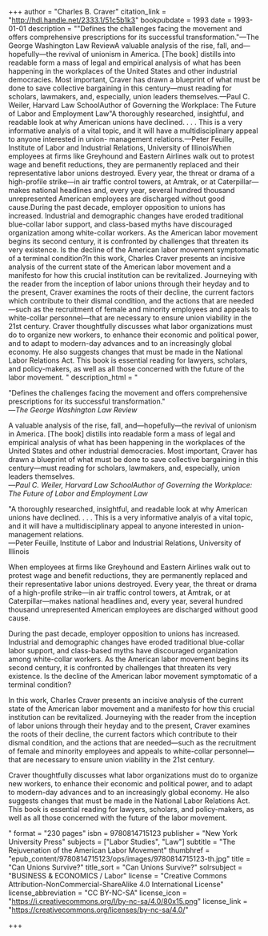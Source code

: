 +++
author = "Charles B. Craver"
citation_link = "http://hdl.handle.net/2333.1/51c5b1k3"
bookpubdate = 1993
date = 1993-01-01
description = "\"Defines the challenges facing the movement and offers comprehensive prescriptions for its successful transformation.\"—The George Washington Law ReviewA valuable analysis of the rise, fall, and—hopefully—the revival of unionism in America. [The book] distills into readable form a mass of legal and empirical analysis of what has been happening in the workplaces of the United States and other industrial democracies. Most important, Craver has drawn a blueprint of what must be done to save collective bargaining in this century—must reading for scholars, lawmakers, and, especially, union leaders themselves.—Paul C. Weiler, Harvard Law SchoolAuthor of Governing the Workplace: The Future of Labor and Employment Law\"A thoroughly researched, insightful, and readable look at why American unions have declined. . . . This is a very informative analyis of a vital topic, and it will have a multidisciplinary appeal to anyone interested in union- management relations.—Peter Feuille, Institute of Labor and Industrial Relations, University of IllinoisWhen employees at firms like Greyhound and Eastern Airlines walk out to protest wage and benefit reductions, they are permanently replaced and their representative labor unions destroyed. Every year, the threat or drama of a high-profile strike—in air traffic control towers, at Amtrak, or at Caterpillar—makes national headlines and, every year, several hundred thousand unrepresented American employees are discharged without good cause.During the past decade, employer opposition to unions has increased. Industrial and demographic changes have eroded traditional blue-collar labor support, and class-based myths have discouraged organization among white-collar workers. As the American labor movement begins its second century, it is confronted by challenges that threaten its very existence. Is the decline of the American labor movement symptomatic of a terminal condition?In this work, Charles Craver presents an incisive analysis of the current state of the American labor movement and a manifesto for how this crucial institution can be revitalized. Journeying with the reader from the inception of labor unions through their heyday and to the present, Craver examines the roots of their decline, the current factors which contribute to their dismal condition, and the actions that are needed—such as the recruitment of female and minority employees and appeals to white-collar personnel—that are necessary to ensure union viability in the 21st century. Craver thoughtfully discusses what labor organizations must do to organize new workers, to enhance their economic and political power, and to adapt to modern-day advances and to an increasingly global economy. He also suggests changes that must be made in the National Labor Relations Act. This book is essential reading for lawyers, scholars, and policy-makers, as well as all those concerned with the future of the labor movement. "
description_html = "<p>\"Defines the challenges facing the movement and offers comprehensive prescriptions for its successful transformation.\"<BR>—<I>The George Washington Law Review</I></p><p>A valuable analysis of the rise, fall, and—hopefully—the revival of unionism in America. [The book] distills into readable form a mass of legal and empirical analysis of what has been happening in the workplaces of the United States and other industrial democracies. Most important, Craver has drawn a blueprint of what must be done to save collective bargaining in this century—must reading for scholars, lawmakers, and, especially, union leaders themselves.<BR>—<I>Paul C. Weiler, Harvard Law SchoolAuthor of Governing the Workplace: The Future of Labor and Employment Law</I></p><p>\"A thoroughly researched, insightful, and readable look at why American unions have declined. . . . This is a very informative analyis of a vital topic, and it will have a multidisciplinary appeal to anyone interested in union- management relations.<br>—Peter Feuille, Institute of Labor and Industrial Relations, University of Illinois</I><p>When employees at firms like Greyhound and Eastern Airlines walk out to protest wage and benefit reductions, they are permanently replaced and their representative labor unions destroyed. Every year, the threat or drama of a high-profile strike—in air traffic control towers, at Amtrak, or at Caterpillar—makes national headlines and, every year, several hundred thousand unrepresented American employees are discharged without good cause.</p><p>During the past decade, employer opposition to unions has increased. Industrial and demographic changes have eroded traditional blue-collar labor support, and class-based myths have discouraged organization among white-collar workers. As the American labor movement begins its second century, it is confronted by challenges that threaten its very existence. Is the decline of the American labor movement symptomatic of a terminal condition?</p><p>In this work, Charles Craver presents an incisive analysis of the current state of the American labor movement and a manifesto for how this crucial institution can be revitalized. Journeying with the reader from the inception of labor unions through their heyday and to the present, Craver examines the roots of their decline, the current factors which contribute to their dismal condition, and the actions that are needed—such as the recruitment of female and minority employees and appeals to white-collar personnel—that are necessary to ensure union viability in the 21st century.</p> <p>Craver thoughtfully discusses what labor organizations must do to organize new workers, to enhance their economic and political power, and to adapt to modern-day advances and to an increasingly global economy. He also suggests changes that must be made in the National Labor Relations Act. This book is essential reading for lawyers, scholars, and policy-makers, as well as all those concerned with the future of the labor movement. </p>"
format = "230 pages"
isbn = 9780814715123
publisher = "New York University Press"
subjects = ["Labor Studies", "Law"]
subtitle = "The Rejuvenation of the American Labor Movement"
thumbhref = "epub_content/9780814715123/ops/images/9780814715123-th.jpg"
title = "Can Unions Survive?"
title_sort = "Can Unions Survive?"
solrsubject = "BUSINESS & ECONOMICS / Labor"
license = "Creative Commons Attribution-NonCommercial-ShareAlike 4.0 International License"
license_abbreviation = "CC BY-NC-SA"
license_icon = "https://i.creativecommons.org/l/by-nc-sa/4.0/80x15.png"
license_link = "https://creativecommons.org/licenses/by-nc-sa/4.0/"

+++
